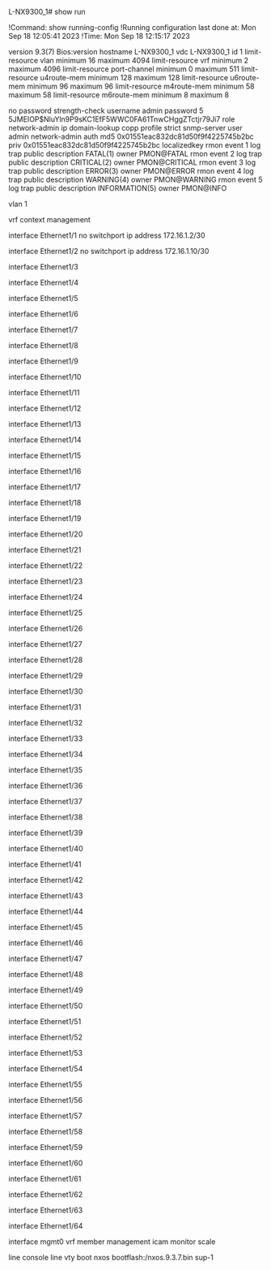L-NX9300_1# show run

!Command: show running-config
!Running configuration last done at: Mon Sep 18 12:05:41 2023
!Time: Mon Sep 18 12:15:17 2023

version 9.3(7) Bios:version
hostname L-NX9300_1
vdc L-NX9300_1 id 1
  limit-resource vlan minimum 16 maximum 4094
  limit-resource vrf minimum 2 maximum 4096
  limit-resource port-channel minimum 0 maximum 511
  limit-resource u4route-mem minimum 128 maximum 128
  limit-resource u6route-mem minimum 96 maximum 96
  limit-resource m4route-mem minimum 58 maximum 58
  limit-resource m6route-mem minimum 8 maximum 8

no password strength-check
username admin password 5 $5$JMEIOP$NluYln9P9sKC1EfF5WWC0FA61TnwCHggZTctjr79Ji7
 role network-admin
ip domain-lookup
copp profile strict
snmp-server user admin network-admin auth md5 0x01551eac832dc81d50f9f4225745b2bc
 priv 0x01551eac832dc81d50f9f4225745b2bc localizedkey
rmon event 1 log trap public description FATAL(1) owner PMON@FATAL
rmon event 2 log trap public description CRITICAL(2) owner PMON@CRITICAL
rmon event 3 log trap public description ERROR(3) owner PMON@ERROR
rmon event 4 log trap public description WARNING(4) owner PMON@WARNING
rmon event 5 log trap public description INFORMATION(5) owner PMON@INFO

vlan 1

vrf context management

interface Ethernet1/1
  no switchport
  ip address 172.16.1.2/30

interface Ethernet1/2
  no switchport
  ip address 172.16.1.10/30

interface Ethernet1/3

interface Ethernet1/4

interface Ethernet1/5

interface Ethernet1/6

interface Ethernet1/7

interface Ethernet1/8

interface Ethernet1/9

interface Ethernet1/10

interface Ethernet1/11

interface Ethernet1/12

interface Ethernet1/13

interface Ethernet1/14

interface Ethernet1/15

interface Ethernet1/16

interface Ethernet1/17

interface Ethernet1/18

interface Ethernet1/19

interface Ethernet1/20

interface Ethernet1/21

interface Ethernet1/22

interface Ethernet1/23

interface Ethernet1/24

interface Ethernet1/25

interface Ethernet1/26

interface Ethernet1/27

interface Ethernet1/28

interface Ethernet1/29

interface Ethernet1/30

interface Ethernet1/31

interface Ethernet1/32

interface Ethernet1/33

interface Ethernet1/34

interface Ethernet1/35

interface Ethernet1/36

interface Ethernet1/37

interface Ethernet1/38

interface Ethernet1/39

interface Ethernet1/40

interface Ethernet1/41

interface Ethernet1/42

interface Ethernet1/43

interface Ethernet1/44

interface Ethernet1/45

interface Ethernet1/46

interface Ethernet1/47

interface Ethernet1/48

interface Ethernet1/49

interface Ethernet1/50

interface Ethernet1/51

interface Ethernet1/52

interface Ethernet1/53

interface Ethernet1/54

interface Ethernet1/55

interface Ethernet1/56

interface Ethernet1/57

interface Ethernet1/58

interface Ethernet1/59

interface Ethernet1/60

interface Ethernet1/61

interface Ethernet1/62

interface Ethernet1/63

interface Ethernet1/64

interface mgmt0
  vrf member management
icam monitor scale

line console
line vty
boot nxos bootflash:/nxos.9.3.7.bin sup-1
